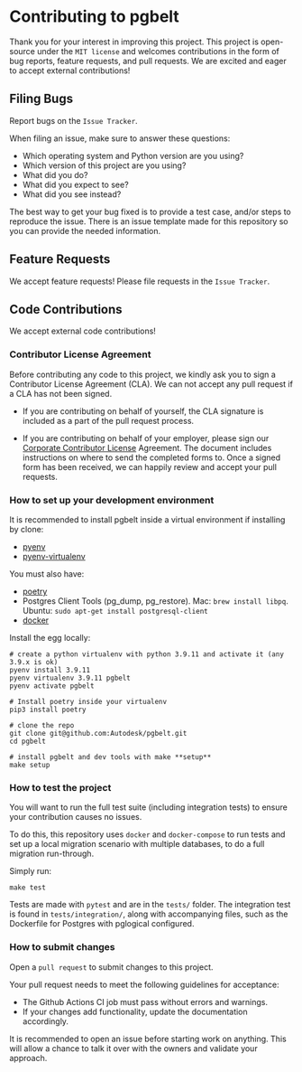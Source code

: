 # Contributing to pgbelt

Thank you for your interest in improving this project. This project is open-source under the `MIT license` and welcomes contributions in the form of bug reports, feature requests, and pull requests. We are excited and eager to accept external contributions!

## Filing Bugs

Report bugs on the `Issue Tracker`.

When filing an issue, make sure to answer these questions:

- Which operating system and Python version are you using?
- Which version of this project are you using?
- What did you do?
- What did you expect to see?
- What did you see instead?

The best way to get your bug fixed is to provide a test case, and/or steps to reproduce the issue. There is an issue template made for this repository so you can provide the needed information.

## Feature Requests

We accept feature requests! Please file requests in the `Issue Tracker`.

## Code Contributions

We accept external code contributions!

### Contributor License Agreement

Before contributing any code to this project, we kindly ask you to sign a Contributor License Agreement (CLA). We can not accept any pull request if a CLA has not been signed.

- If you are contributing on behalf of yourself, the CLA signature is included as a part of the pull request process.

- If you are contributing on behalf of your employer, please sign our [Corporate Contributor License](https://github.com/Autodesk/autodesk.github.io/releases/download/1.0/ADSK.Form.Corp.Contrib.Agmt.for.Open.Source.docx) Agreement. The document includes instructions on where to send the completed forms to. Once a signed form has been received, we can happily review and accept your pull requests.

### How to set up your development environment

It is recommended to install pgbelt inside a virtual environment if installing by clone:

- [pyenv](https://github.com/pyenv/pyenv)
- [pyenv-virtualenv](https://github.com/pyenv/pyenv-virtualenv)

You must also have:

- [poetry](https://github.com/python-poetry/poetry)
- Postgres Client Tools (pg_dump, pg_restore). Mac: `brew install libpq`. Ubuntu: `sudo apt-get install postgresql-client`
- [docker](https://www.docker.com/)

Install the egg locally:

    # create a python virtualenv with python 3.9.11 and activate it (any 3.9.x is ok)
    pyenv install 3.9.11
    pyenv virtualenv 3.9.11 pgbelt
    pyenv activate pgbelt

    # Install poetry inside your virtualenv
    pip3 install poetry

    # clone the repo
    git clone git@github.com:Autodesk/pgbelt.git
    cd pgbelt

    # install pgbelt and dev tools with make **setup**
    make setup

### How to test the project

You will want to run the full test suite (including integration tests) to ensure your contribution causes no issues.

To do this, this repository uses `docker` and `docker-compose` to run tests and set up a local migration scenario with multiple databases, to do a full migration run-through.

Simply run:

    make test

Tests are made with `pytest` and are in the `tests/` folder. The integration test is found in `tests/integration/`, along with accompanying files, such as the Dockerfile for Postgres with pglogical configured.

### How to submit changes

Open a `pull request` to submit changes to this project.

Your pull request needs to meet the following guidelines for acceptance:

- The Github Actions CI job must pass without errors and warnings.
- If your changes add functionality, update the documentation accordingly.

It is recommended to open an issue before starting work on anything. This will allow a chance to talk it over with the owners and validate your approach.
